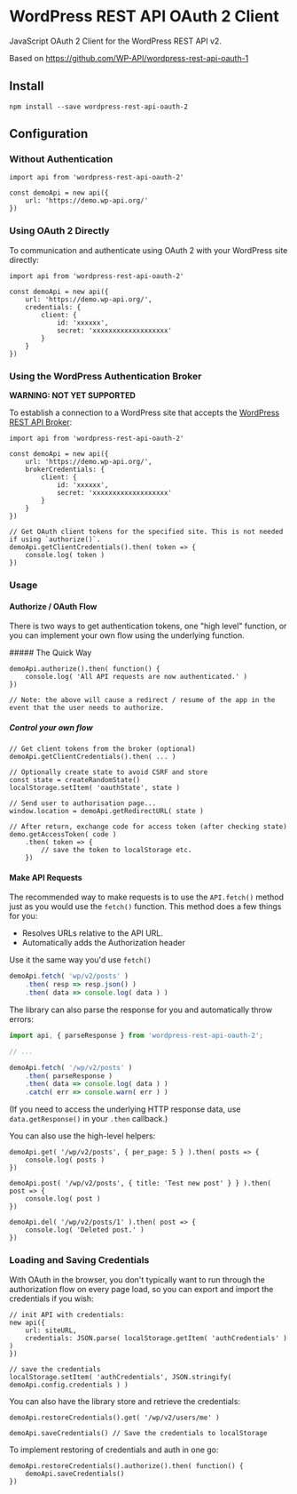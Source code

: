 # WordPress REST API OAuth 2 Client

JavaScript OAuth 2 Client for the WordPress REST API v2.

Based on https://github.com/WP-API/wordpress-rest-api-oauth-1

## Install

```
npm install --save wordpress-rest-api-oauth-2
```

## Configuration

### Without Authentication

```JS
import api from 'wordpress-rest-api-oauth-2'

const demoApi = new api({
	url: 'https://demo.wp-api.org/'
})
```
### Using OAuth 2 Directly

To communication and authenticate using OAuth 2 with your WordPress site directly:

```JS
import api from 'wordpress-rest-api-oauth-2'

const demoApi = new api({
	url: 'https://demo.wp-api.org/',
	credentials: {
		client: {
			id: 'xxxxxx',
			secret: 'xxxxxxxxxxxxxxxxxxx'
		}
	}
})
```

### Using the WordPress Authentication Broker

**WARNING: NOT YET SUPPORTED**

To establish a connection to a WordPress site that accepts the [WordPress REST API Broker](https://apps.wp-api.org/):

```JS
import api from 'wordpress-rest-api-oauth-2'

const demoApi = new api({
	url: 'https://demo.wp-api.org/',
	brokerCredentials: {
		client: {
			id: 'xxxxxx',
			secret: 'xxxxxxxxxxxxxxxxxxx'
		}
	}
})

// Get OAuth client tokens for the specified site. This is not needed if using `authorize()`.
demoApi.getClientCredentials().then( token => {
	console.log( token )
})
```

### Usage

#### Authorize / OAuth Flow

There is two ways to get authentication tokens, one "high level" function, or you can implement your own flow using the underlying function.

##### The Quick Way

```JS
demoApi.authorize().then( function() {
	console.log( 'All API requests are now authenticated.' )
})

// Note: the above will cause a redirect / resume of the app in the event that the user needs to authorize.
```

##### Control your own flow

```JS
// Get client tokens from the broker (optional)
demoApi.getClientCredentials().then( ... )

// Optionally create state to avoid CSRF and store
const state = createRandomState()
localStorage.setItem( 'oauthState', state )

// Send user to authorisation page...
window.location = demoApi.getRedirectURL( state )

// After return, exchange code for access token (after checking state)
demo.getAccessToken( code )
	.then( token => {
		// save the token to localStorage etc.
	})
```

#### Make API Requests

The recommended way to make requests is to use the `API.fetch()` method just as you would use the `fetch()` function. This method does a few things for you:

* Resolves URLs relative to the API URL.
* Automatically adds the Authorization header

Use it the same way you'd use `fetch()`
```js
demoApi.fetch( 'wp/v2/posts' )
	.then( resp => resp.json() )
	.then( data => console.log( data ) )
```

The library can also parse the response for you and automatically throw errors:

```js
import api, { parseResponse } from 'wordpress-rest-api-oauth-2';

// ...

demoApi.fetch( '/wp/v2/posts' )
	.then( parseResponse )
	.then( data => console.log( data ) )
	.catch( err => console.warn( err ) )
```

(If you need to access the underlying HTTP response data, use `data.getResponse()` in your `.then` callback.)

You can also use the high-level helpers:

```JS
demoApi.get( '/wp/v2/posts', { per_page: 5 } ).then( posts => {
	console.log( posts )
})

demoApi.post( '/wp/v2/posts', { title: 'Test new post' } } ).then( post => {
	console.log( post )
})

demoApi.del( '/wp/v2/posts/1' ).then( post => {
	console.log( 'Deleted post.' )
})
```

### Loading and Saving Credentials

With OAuth in the browser, you don't typically want to run through the authorization flow on every page load, so you can export and import the credentials if you wish:

```JS
// init API with credentials:
new api({
	url: siteURL,
	credentials: JSON.parse( localStorage.getItem( 'authCredentials' ) )
})

// save the credentials
localStorage.setItem( 'authCredentials', JSON.stringify( demoApi.config.credentials ) )
```

You can also have the library store and retrieve the credentials:

```JS
demoApi.restoreCredentials().get( '/wp/v2/users/me' )

demoApi.saveCredentials() // Save the credentials to localStorage
```

To implement restoring of credentials and auth in one go:

```JS
demoApi.restoreCredentials().authorize().then( function() {
	demoApi.saveCredentials()
})
```
